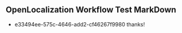 ## OpenLocalization Workflow Test MarkDown
* e33494ee-575c-4646-add2-cf46267f9980 thanks!

<!--HONumber=Jan17_HO1-->


